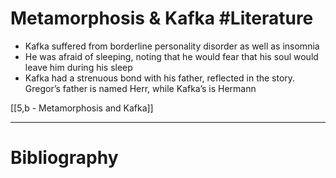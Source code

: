 # Metamorphosis & Kafka #Literature 
- Kafka suffered from borderline personality disorder as well as insomnia
- He was afraid of sleeping, noting that he would fear that his soul would leave him during his sleep
- Kafka had a strenuous bond with his father, reflected in the story. Gregor’s father is named Herr, while Kafka’s is Hermann

[[5,b - Metamorphosis and Kafka]]

---
# Bibliography
